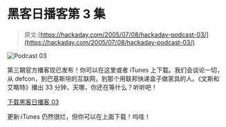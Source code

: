 # 黑客日播客第 3 集

> 原文:[https://hackaday.com/2005/07/08/hackaday-podcast-03/](https://hackaday.com/2005/07/08/hackaday-podcast-03/)

![Podcast 03](../Images/6ef0b1ee8fdf5d59b24ea48af4e09a80.png)

第三期官方播客现已发布！你可以在这里或者 iTunes 上下载。我们会谈论一切，从 defcon，到巴基斯坦的互联网，到那个用联邦快递盒子做家具的人。《文斯和艾略特》播出 33 分钟，天哪，你还在等什么？听听吧！

[下载黑客日播客 03](http://media.weblogsinc.com/common/videos/podcasts/hackaday/podcast_03.mp3)

更新:iTunes 仍然很烂，但你可以在上面下载！呜哇！
